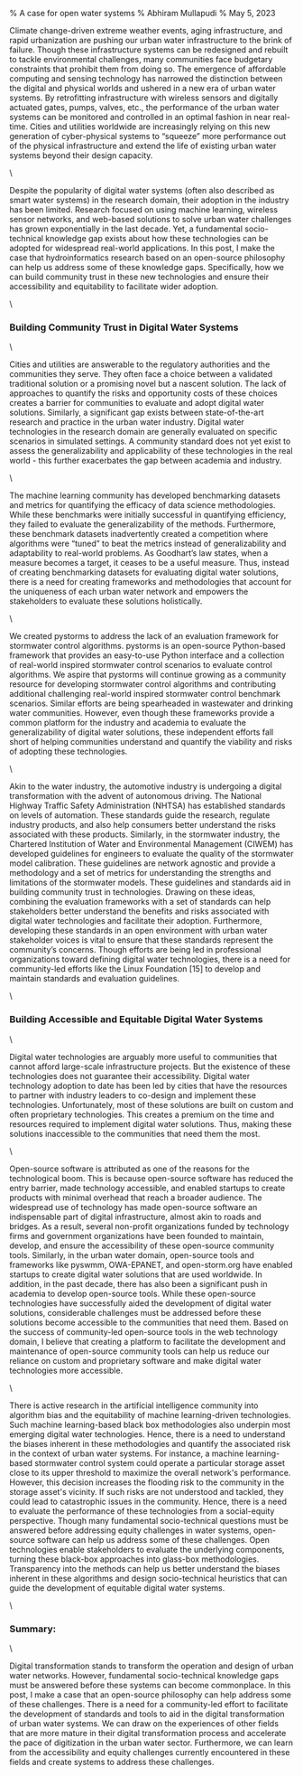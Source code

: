 % A case for open water systems
% Abhiram Mullapudi
% May 5, 2023


Climate change-driven extreme weather events, aging infrastructure, and rapid urbanization are pushing our urban water infrastructure to the brink of failure.
Though these infrastructure systems can be redesigned and rebuilt to tackle environmental challenges, many communities face budgetary constraints that prohibit them from doing so.
The emergence of affordable computing and sensing technology has narrowed the distinction between the digital and physical worlds and ushered in a new era of urban water systems.
By retrofitting infrastructure with wireless sensors and digitally actuated gates, pumps, valves, etc., the performance of the urban water systems can be monitored and controlled in an optimal fashion in near real-time.
Cities and utilities worldwide are increasingly relying on this new generation of cyber-physical systems to “squeeze” more performance out of the physical infrastructure and extend the life of existing urban water systems beyond their design capacity.

\

Despite the popularity of digital water systems (often also described as smart water systems) in the research domain, their adoption in the industry has been limited.
Research focused on using machine learning, wireless sensor networks, and web-based solutions to solve urban water challenges has grown exponentially in the last decade.
Yet, a fundamental socio-technical knowledge gap exists about how these technologies can be adopted for widespread real-world applications.
In this post, I make the case that hydroinformatics research based on an open-source philosophy can help us address some of these knowledge gaps. Specifically, how we can build community trust in these new technologies and ensure their accessibility and equitability to facilitate wider adoption.

\

### Building Community Trust in Digital Water Systems

\

Cities and utilities are answerable to the regulatory authorities and the communities they serve.
They often face a choice between a validated traditional solution or a promising novel but a nascent solution.
The lack of approaches to quantify the risks and opportunity costs of these choices creates a barrier for communities to evaluate and adopt digital water solutions.
Similarly, a significant gap exists between state-of-the-art research and practice in the urban water industry.
Digital water technologies in the research domain are generally evaluated on specific scenarios in simulated settings. A community standard does not yet exist to assess the generalizability and applicability of these technologies in the real world - this further exacerbates the gap between academia and industry. 

\

The machine learning community has developed benchmarking datasets and metrics for quantifying the efficacy of data science methodologies.
While these benchmarks were initially successful in quantifying efficiency, they failed to evaluate the generalizability of the methods.
Furthermore, these benchmark datasets inadvertently created a competition where algorithms were “tuned” to beat the metrics instead of generalizability and adaptability to real-world problems.
As Goodhart’s law states, when a measure becomes a target, it ceases to be a useful measure.
Thus, instead of creating benchmarking datasets for evaluating digital water solutions, there is a need for creating frameworks and methodologies that account for the uniqueness of each urban water network and empowers the stakeholders to evaluate these solutions holistically.

\

We created pystorms to address the lack of an evaluation framework for stormwater control algorithms.
pystorms is an open-source Python-based framework that provides an easy-to-use Python interface and a collection of real-world inspired stormwater control scenarios to evaluate control algorithms.
We aspire that pystorms will continue growing as a community resource for developing stormwater control algorithms and contributing additional challenging real-world inspired stormwater control benchmark scenarios.
Similar efforts are being spearheaded in wastewater and drinking water communities.
However, even though these frameworks provide a common platform for the industry and academia to evaluate the generalizability of digital water solutions, these independent efforts fall short of helping communities understand and quantify the viability and risks of adopting these technologies.

\

Akin to the water industry, the automotive industry is undergoing a digital transformation with the advent of autonomous driving.
The National Highway Traffic Safety Administration (NHTSA) has established standards on levels of automation.
These standards guide the research, regulate industry products, and also help consumers better understand the risks associated with these products.
Similarly, in the stormwater industry, the Chartered Institution of Water and Environmental Management (CIWEM) has developed guidelines for engineers to evaluate the quality of the stormwater model calibration.
These guidelines are network agnostic and provide a methodology and a set of metrics for understanding the strengths and limitations of the stormwater models.
These guidelines and standards aid in building community trust in technologies.
Drawing on these ideas, combining the evaluation frameworks with a set of standards can help stakeholders better understand the benefits and risks associated with digital water technologies and facilitate their adoption.
Furthermore, developing these standards in an open environment with urban water stakeholder voices is vital to ensure that these standards represent the community’s concerns.
Though efforts are being led in professional organizations toward defining digital water technologies, there is a need for community-led efforts like the Linux Foundation [15] to develop and maintain standards and evaluation guidelines.

\

### Building Accessible and Equitable Digital Water Systems

\

Digital water technologies are arguably more useful to communities that cannot afford large-scale infrastructure projects.
But the existence of these technologies does not guarantee their accessibility.
Digital water technology adoption to date has been led by cities that have the resources to partner with industry leaders to co-design and implement these technologies.
Unfortunately, most of these solutions are built on custom and often proprietary technologies.
This creates a premium on the time and resources required to implement digital water solutions.
Thus, making these solutions inaccessible to the communities that need them the most. 

\

Open-source software is attributed as one of the reasons for the technological boom.
This is because open-source software has reduced the entry barrier, made technology accessible, and enabled startups to create products with minimal overhead that reach a broader audience.
The widespread use of technology has made open-source software an indispensable part of digital infrastructure, almost akin to roads and bridges.
As a result, several non-profit organizations funded by technology firms and government organizations have been founded to maintain, develop, and ensure the accessibility of these open-source community tools.
Similarly, in the urban water domain, open-source tools and frameworks like pyswmm, OWA-EPANET, and open-storm.org have enabled startups to create digital water solutions that are used worldwide.
In addition, in the past decade, there has also been a significant push in academia to develop open-source tools.
While these open-source technologies have successfully aided the development of digital water solutions, considerable challenges must be addressed before these solutions become accessible to the communities that need them.
Based on the success of community-led open-source tools in the web technology domain, I believe that creating a platform to facilitate the development and maintenance of open-source community tools can help us reduce our reliance on custom and proprietary software and make digital water technologies more accessible.

\

There is active research in the artificial intelligence community into algorithm bias and the equitability of machine learning-driven technologies.
Such machine learning-based black box methodologies also underpin most emerging digital water technologies.
Hence, there is a need to understand the biases inherent in these methodologies and quantify the associated risk in the context of urban water systems.
For instance, a machine learning-based stormwater control system could operate a particular storage asset close to its upper threshold to maximize the overall network's performance.
However, this decision increases the flooding risk to the community in the storage asset's vicinity.
If such risks are not understood and tackled, they could lead to catastrophic issues in the community.
Hence, there is a need to evaluate the performance of these technologies from a social-equity perspective.
Though many fundamental socio-technical questions must be answered before addressing equity challenges in water systems, open-source software can help us address some of these challenges.
Open technologies enable stakeholders to evaluate the underlying components, turning these black-box approaches into glass-box methodologies.
Transparency into the methods can help us better understand the biases inherent in these algorithms and design socio-technical heuristics that can guide the development of equitable digital water systems.

\

### Summary:

\

Digital transformation stands to transform the operation and design of urban water networks. However, fundamental socio-technical knowledge gaps must be answered before these systems can become commonplace. In this post, I make a case that an open-source philosophy can help address some of these challenges. There is a need for a community-led effort to facilitate the development of standards and tools to aid in the digital transformation of urban water systems. We can draw on the experiences of other fields that are more mature in their digital transformation process and accelerate the pace of digitization in the urban water sector. Furthermore, we can learn from the accessibility and equity challenges currently encountered in these fields and create systems to address these challenges.

